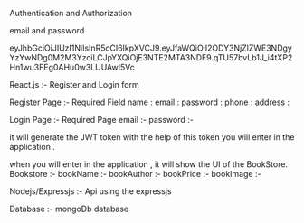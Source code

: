Authentication and Authorization 

email and password


eyJhbGciOiJIUzI1NiIsInR5cCI6IkpXVCJ9.eyJfaWQiOiI2ODY3NjZlZWE3NDgyYzYwNDg0M2M3YzciLCJpYXQiOjE3NTE2MTA3NDF9.qTU57bvLb1J_i4tXP2Hn1wu3FEg0AHu0w3LUUAwI5Vc




React.js :-  Register and Login form

Register Page :- Required Field 
name :
email :
password :
phone :
address :

Login Page :- Required Page
email :-
password :- 

it will generate the JWT token with the help of this token you will enter in the application .

when you will enter in the application , it will show the UI of the BookStore.
Bookstore :-
 bookName :- 
 bookAuthor :-
 bookPrice :-
 bookImage :-

Nodejs/Expressjs :-  Api using the expressjs


Database :- mongoDb database 


